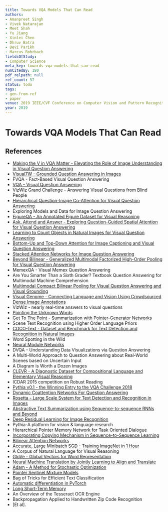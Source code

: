 ```yaml
---
title: Towards VQA Models That Can Read
authors:
- Amanpreet Singh
- Vivek Natarajan
- Meet Shah
- Yu Jiang
- Xinlei Chen
- Dhruv Batra
- Devi Parikh
- Marcus Rohrbach
fieldsOfStudy:
- Computer Science
meta_key: towards-vqa-models-that-can-read
numCitedBy: 180
pdf_relpath: null
ref_count: 57
status: todo
tags:
- gen-from-ref
- paper
venue: 2019 IEEE/CVF Conference on Computer Vision and Pattern Recognition (CVPR)
year: 2019
---
```


# Towards VQA Models That Can Read

## References

- [Making the V in VQA Matter - Elevating the Role of Image Understanding in Visual Question Answering](./making-the-v-in-vqa-matter-elevating-the-role-of-image-understanding-in-visual-question-answering.md)
- [Visual7W - Grounded Question Answering in Images](./visual7w-grounded-question-answering-in-images.md)
- FVQA - Fact-Based Visual Question Answering
- [VQA - Visual Question Answering](./vqa-visual-question-answering.md)
- VizWiz Grand Challenge - Answering Visual Questions from Blind People
- [Hierarchical Question-Image Co-Attention for Visual Question Answering](./hierarchical-question-image-co-attention-for-visual-question-answering.md)
- Exploring Models and Data for Image Question Answering
- [FigureQA - An Annotated Figure Dataset for Visual Reasoning](./figureqa-an-annotated-figure-dataset-for-visual-reasoning.md)
- [Ask, Attend and Answer - Exploring Question-Guided Spatial Attention for Visual Question Answering](./ask-attend-and-answer-exploring-question-guided-spatial-attention-for-visual-question-answering.md)
- [Learning to Count Objects in Natural Images for Visual Question Answering](./learning-to-count-objects-in-natural-images-for-visual-question-answering.md)
- [Bottom-Up and Top-Down Attention for Image Captioning and Visual Question Answering](./bottom-up-and-top-down-attention-for-image-captioning-and-visual-question-answering.md)
- [Stacked Attention Networks for Image Question Answering](./stacked-attention-networks-for-image-question-answering.md)
- [Beyond Bilinear - Generalized Multimodal Factorized High-Order Pooling for Visual Question Answering](./beyond-bilinear-generalized-multimodal-factorized-high-order-pooling-for-visual-question-answering.md)
- MemexQA - Visual Memex Question Answering
- Are You Smarter Than a Sixth Grader? Textbook Question Answering for Multimodal Machine Comprehension
- [Multimodal Compact Bilinear Pooling for Visual Question Answering and Visual Grounding](./multimodal-compact-bilinear-pooling-for-visual-question-answering-and-visual-grounding.md)
- [Visual Genome - Connecting Language and Vision Using Crowdsourced Dense Image Annotations](./visual-genome-connecting-language-and-vision-using-crowdsourced-dense-image-annotations.md)
- VizWiz - nearly real-time answers to visual questions
- [Pointing the Unknown Words](./pointing-the-unknown-words.md)
- [Get To The Point - Summarization with Pointer-Generator Networks](./get-to-the-point-summarization-with-pointer-generator-networks.md)
- Scene Text Recognition using Higher Order Language Priors
- [COCO-Text - Dataset and Benchmark for Text Detection and Recognition in Natural Images](./coco-text-dataset-and-benchmark-for-text-detection-and-recognition-in-natural-images.md)
- Word Spotting in the Wild
- [Neural Module Networks](./neural-module-networks.md)
- DVQA - Understanding Data Visualizations via Question Answering
- A Multi-World Approach to Question Answering about Real-World Scenes based on Uncertain Input
- A Diagram is Worth a Dozen Images
- [CLEVR - A Diagnostic Dataset for Compositional Language and Elementary Visual Reasoning](./clevr-a-diagnostic-dataset-for-compositional-language-and-elementary-visual-reasoning.md)
- ICDAR 2015 competition on Robust Reading
- [Pythia v0.1 - the Winning Entry to the VQA Challenge 2018](./pythia-v0-1-the-winning-entry-to-the-vqa-challenge-2018.md)
- [Dynamic Coattention Networks For Question Answering](./dynamic-coattention-networks-for-question-answering.md)
- [Rosetta - Large Scale System for Text Detection and Recognition in Images](./rosetta-large-scale-system-for-text-detection-and-recognition-in-images.md)
- [Abstractive Text Summarization using Sequence-to-sequence RNNs and Beyond](./abstractive-text-summarization-using-sequence-to-sequence-rnns-and-beyond.md)
- [Deep Residual Learning for Image Recognition](./deep-residual-learning-for-image-recognition.md)
- Pythia-A platform for vision & language research
- Hierarchical Pointer Memory Network for Task Oriented Dialogue
- [Incorporating Copying Mechanism in Sequence-to-Sequence Learning](./incorporating-copying-mechanism-in-sequence-to-sequence-learning.md)
- [Bilinear Attention Networks](./bilinear-attention-networks.md)
- [Accurate, Large Minibatch SGD - Training ImageNet in 1 Hour](./accurate-large-minibatch-sgd-training-imagenet-in-1-hour.md)
- A Corpus of Natural Language for Visual Reasoning
- [GloVe - Global Vectors for Word Representation](./glove-global-vectors-for-word-representation.md)
- [Neural Machine Translation by Jointly Learning to Align and Translate](./neural-machine-translation-by-jointly-learning-to-align-and-translate.md)
- [Adam - A Method for Stochastic Optimization](./adam-a-method-for-stochastic-optimization.md)
- [Pointer Sentinel Mixture Models](./pointer-sentinel-mixture-models.md)
- Bag of Tricks for Efficient Text Classification
- [Automatic differentiation in PyTorch](./automatic-differentiation-in-pytorch.md)
- [Long Short-Term Memory](./long-short-term-memory.md)
- An Overview of the Tesseract OCR Engine
- Backpropagation Applied to Handwritten Zip Code Recognition
- [Et al].
